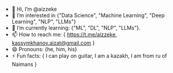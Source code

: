 - 👋 Hi, I’m @aizzeke
- 👀 I’m interested in {"Data Science", "Machine Learning", "Deep Learning", "NLP", "LLMs"}
- 🌱 I’m currently learning: {"ML", "DL", "NLP", "LLMs"}.
- 📫 How to reach me: {
    https://t.me/aizzeke, 
    kassymkhanov.aizat@gmail.com
  }
- 😄 Pronouns: {he, him, his}
- ⚡ Fun facts: {
    I can play on guitar,
    I am a kazakh,
    I am from ru of Naimans
  }
<!---
aizzeke/aizzeke is a ✨ special ✨ repository because its `README.md` (this file) appears on your GitHub profile.
You can click the Preview link to take a look at your changes.
--->

